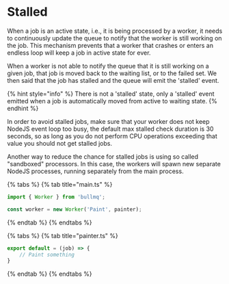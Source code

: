 # Stalled

When a job is an active state, i.e., it is being processed by a worker, it needs to continuously update the queue to notify that the worker is still working on the job. This mechanism prevents that a worker that crashes or enters an endless loop will keep a job in active state for ever.

When a worker is not able to notify the queue that it is still working on a given job, that job is moved back to the waiting list, or to the failed set. We then said that the job has stalled and the queue will emit the 'stalled' event.

{% hint style="info" %}
There is not a 'stalled' state, only a 'stalled' event emitted when a job is automatically moved from active to waiting state.
{% endhint %}

In order to avoid stalled jobs, make sure that your worker does not keep NodeJS event loop too busy, the default max stalled check duration is 30 seconds, so as long as you do not perform CPU operations exceeding that value you should not get stalled jobs.

Another way to reduce the chance for stalled jobs is using so called "sandboxed" processors. In this case, the workers will spawn new separate NodeJS processes, running separately from the main process.

{% tabs %}
{% tab title="main.ts" %}
```typescript
import { Worker } from 'bullmq';

const worker = new Worker('Paint', painter);

```
{% endtab %}
{% endtabs %}

{% tabs %}
{% tab title="painter.ts" %}
```typescript
export default = (job) => {
    // Paint something
}
```
{% endtab %}
{% endtabs %}

